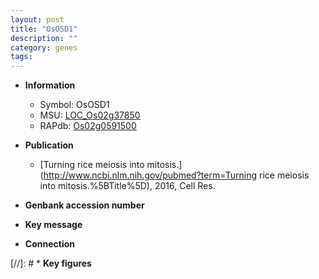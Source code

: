 ```yaml
---
layout: post
title: "OsOSD1"
description: ""
category: genes
tags: 
---
```


* **Information**  
    + Symbol: OsOSD1  
    + MSU: [LOC_Os02g37850](http://rice.uga.edu/cgi-bin/ORF_infopage.cgi?orf=LOC_Os02g37850)  
    + RAPdb: [Os02g0591500](https://rapdb.dna.affrc.go.jp/locus/?name=Os02g0591500)  

* **Publication**  
    + [Turning rice meiosis into mitosis.](http://www.ncbi.nlm.nih.gov/pubmed?term=Turning rice meiosis into mitosis.%5BTitle%5D), 2016, Cell Res.

* **Genbank accession number**  

* **Key message**  

* **Connection**  

[//]: # * **Key figures**  


